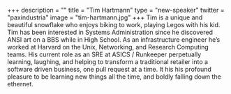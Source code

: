+++
description = ""
title = "Tim Hartmann"
type = "new-speaker"
twitter = "paxindustria"
image = "tim-hartmann.jpg"
+++
Tim is a unique and beautiful snowflake who enjoys biking to work, playing Legos with his kid. Tim has been interested in Systems Administration since he discovered ANSI art on a BBS while in High School. As an infrastructure engineer he’s worked at Harvard on the Unix, Networking, and Research Computing teams. His current role as an SRE at ASICS / Runkeeper perpetually learning, laughing, and helping to transform a traditional retailer into a software driven business, one pull request at a time. It his his profound pleasure to be learning new things all the time, and boldly falling down the ethernet.
